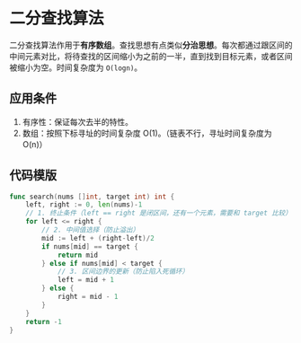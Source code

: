 # 二分查找算法

二分查找算法作用于**有序数组**。查找思想有点类似**分治思想**。每次都通过跟区间的中间元素对比，将待查找的区间缩小为之前的一半，直到找到目标元素，或者区间被缩小为空。时间复杂度为 `O(logn)`。

## 应用条件

1. 有序性：保证每次去半的特性。
2. 数组：按照下标寻址的时间复杂度 O(1)。（链表不行，寻址时间复杂度为 O(n)）

## 代码模版

```go
func search(nums []int, target int) int {
    left, right := 0, len(nums)-1
    // 1. 终止条件（left == right 是闭区间，还有一个元素，需要和 target 比较）
    for left <= right {
        // 2. 中间值选择（防止溢出）
        mid := left + (right-left)/2
        if nums[mid] == target {
            return mid
        } else if nums[mid] < target {
            // 3. 区间边界的更新（防止陷入死循环）
            left = mid + 1
        } else {
            right = mid - 1
        }
    }
    return -1
}
```